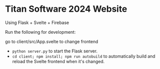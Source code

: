 # Titan Software 2024 Website

Using Flask + Svelte + Firebase

Run the following for development:

go to client/src/App.svelte to change frontend

- `python server.py` to start the Flask server.
- `cd client; npm install; npm run autobuild` to automatically build and reload the Svelte frontend when it's changed.


